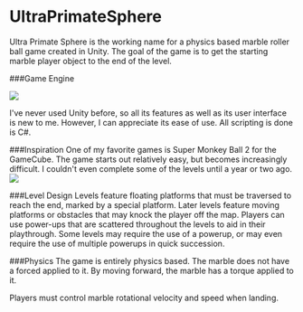 # UltraPrimateSphere
<p>Ultra Primate Sphere is the working name for a physics based marble roller ball game created in Unity.  The goal of the game is to get the starting marble player object to the end of the level.  
</p>

###Game Engine


![](http://isogen.net/img/unity_logo.png)

<p>I've never used Unity before, so all its features as well as its user interface is new to me.  However, I can appreciate its ease of use.  All scripting is done is C#.</p>

###Inspiration
One of my favorite games is Super Monkey Ball 2 for the GameCube.  The game starts out relatively easy, but becomes increasingly difficult.  I couldn't even complete some of the levels until a year or two ago.
![](http://revolutionmedia.ign.com/revolution/image/article/703/703834/super-monkey-ball-banana-blitz-20060428053706095.jpg)

###Level Design
Levels feature floating platforms that must be traversed to reach the end, marked by a special platform.  Later levels feature moving platforms or obstacles that may knock the player off the map.  Players can use power-ups that are scattered throughout the levels to aid in their playthrough.  Some levels may require the use of a powerup, or may even require the use of multiple powerups in quick succession.

###Physics
The game is entirely physics based.  The marble does not have a forced applied to it.  By moving forward, the marble has a torque applied to it.



Players must control marble rotational velocity and speed when landing.
